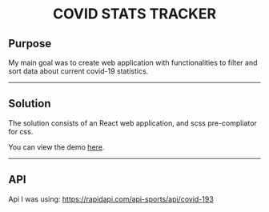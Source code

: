 <h1 align="center">COVID STATS TRACKER</h1>

## Purpose

My main goal was to create web application with functionalities to filter and sort data about current covid-19 statistics.

---

## Solution

The solution consists of an React web application, and scss pre-compliator for css.

You can view the demo [here](https://covidstats-peter.netlify.app/).

---

## API 

Api I was using: https://rapidapi.com/api-sports/api/covid-193
